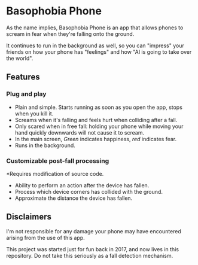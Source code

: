 # Basophobia Phone

As the name implies, Basophobia Phone is an app that allows phones to scream in fear when they're falling onto the ground. 

It continues to run in the background as well, so you can "impress" your friends on how your phone has "feelings" and how "AI is going to take over the world".

## Features

### Plug and play
- Plain and simple. Starts running as soon as you open the app, stops when you kill it. 
- Screams when it's falling and feels hurt when colliding after a fall. 
- Only scared when in free fall: holding your phone while moving your hand quickly downwards will not cause it to scream.
- In the main screen, *Green* indicates happiness, *red* indicates fear.
- Runs in the background.

### Customizable post-fall processing
\*Requires modification of source code.
- Ability to perform an action after the device has fallen.
- Process which device corners has collided with the ground.
- Approximate the distance the device has fallen.

## Disclaimers

I'm not responsible for any damage your phone may have encountered arising from the use of this app.

This project was started just for fun back in 2017, and now lives in this repository. Do not take this seriously as a fall detection mechanism.
